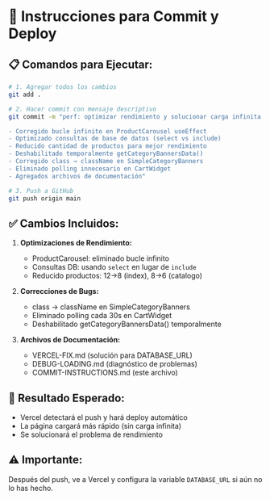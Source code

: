 # 🚀 Instrucciones para Commit y Deploy

## 📋 **Comandos para Ejecutar:**

```bash
# 1. Agregar todos los cambios
git add .

# 2. Hacer commit con mensaje descriptivo
git commit -m "perf: optimizar rendimiento y solucionar carga infinita

- Corregido bucle infinito en ProductCarousel useEffect
- Optimizado consultas de base de datos (select vs include)
- Reducido cantidad de productos para mejor rendimiento
- Deshabilitado temporalmente getCategoryBannersData()
- Corregido class → className en SimpleCategoryBanners
- Eliminado polling innecesario en CartWidget
- Agregados archivos de documentación"

# 3. Push a GitHub
git push origin main
```

## ✅ **Cambios Incluidos:**

1. **Optimizaciones de Rendimiento:**
   - ProductCarousel: eliminado bucle infinito
   - Consultas DB: usando `select` en lugar de `include`
   - Reducido productos: 12→8 (index), 8→6 (catalogo)

2. **Correcciones de Bugs:**
   - class → className en SimpleCategoryBanners
   - Eliminado polling cada 30s en CartWidget
   - Deshabilitado getCategoryBannersData() temporalmente

3. **Archivos de Documentación:**
   - VERCEL-FIX.md (solución para DATABASE_URL)
   - DEBUG-LOADING.md (diagnóstico de problemas)
   - COMMIT-INSTRUCTIONS.md (este archivo)

## 🎯 **Resultado Esperado:**
- Vercel detectará el push y hará deploy automático
- La página cargará más rápido (sin carga infinita)
- Se solucionará el problema de rendimiento

## ⚠️ **Importante:**
Después del push, ve a Vercel y configura la variable `DATABASE_URL` si aún no lo has hecho.















